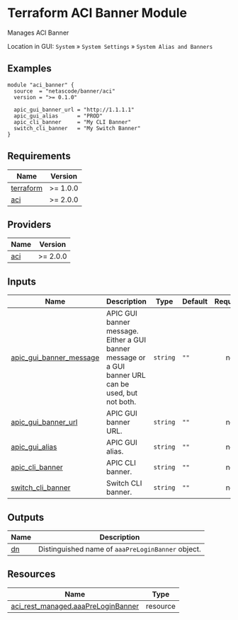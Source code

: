 <!-- BEGIN_TF_DOCS -->
# Terraform ACI Banner Module

Manages ACI Banner

Location in GUI:
`System` » `System Settings` » `System Alias and Banners`

## Examples

```hcl
module "aci_banner" {
  source  = "netascode/banner/aci"
  version = ">= 0.1.0"

  apic_gui_banner_url = "http://1.1.1.1"
  apic_gui_alias      = "PROD"
  apic_cli_banner     = "My CLI Banner"
  switch_cli_banner   = "My Switch Banner"
}
```

## Requirements

| Name | Version |
|------|---------|
| <a name="requirement_terraform"></a> [terraform](#requirement\_terraform) | >= 1.0.0 |
| <a name="requirement_aci"></a> [aci](#requirement\_aci) | >= 2.0.0 |

## Providers

| Name | Version |
|------|---------|
| <a name="provider_aci"></a> [aci](#provider\_aci) | >= 2.0.0 |

## Inputs

| Name | Description | Type | Default | Required |
|------|-------------|------|---------|:--------:|
| <a name="input_apic_gui_banner_message"></a> [apic\_gui\_banner\_message](#input\_apic\_gui\_banner\_message) | APIC GUI banner message. Either a GUI banner message or a GUI banner URL can be used, but not both. | `string` | `""` | no |
| <a name="input_apic_gui_banner_url"></a> [apic\_gui\_banner\_url](#input\_apic\_gui\_banner\_url) | APIC GUI banner URL. | `string` | `""` | no |
| <a name="input_apic_gui_alias"></a> [apic\_gui\_alias](#input\_apic\_gui\_alias) | APIC GUI alias. | `string` | `""` | no |
| <a name="input_apic_cli_banner"></a> [apic\_cli\_banner](#input\_apic\_cli\_banner) | APIC CLI banner. | `string` | `""` | no |
| <a name="input_switch_cli_banner"></a> [switch\_cli\_banner](#input\_switch\_cli\_banner) | Switch CLI banner. | `string` | `""` | no |

## Outputs

| Name | Description |
|------|-------------|
| <a name="output_dn"></a> [dn](#output\_dn) | Distinguished name of `aaaPreLoginBanner` object. |

## Resources

| Name | Type |
|------|------|
| [aci_rest_managed.aaaPreLoginBanner](https://registry.terraform.io/providers/CiscoDevNet/aci/latest/docs/resources/rest_managed) | resource |
<!-- END_TF_DOCS -->